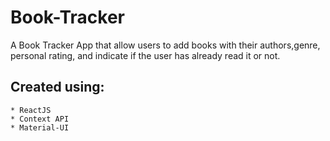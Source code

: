 # Book-Tracker

A Book Tracker App that allow users to add books with their authors,genre, personal rating, and indicate if the user has already read it or not.

## Created using:

    * ReactJS
    * Context API
    * Material-UI